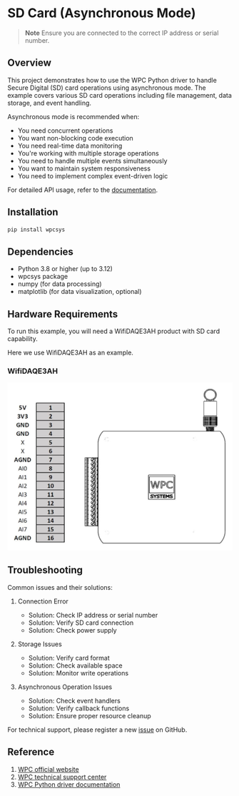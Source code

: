 # SD Card (Asynchronous Mode)
> **Note**
> Ensure you are connected to the correct IP address or serial number.

## Overview

This project demonstrates how to use the WPC Python driver to handle Secure Digital (SD) card operations using asynchronous mode.
The example covers various SD card operations including file management, data storage, and event handling.

Asynchronous mode is recommended when:
- You need concurrent operations
- You want non-blocking code execution
- You need real-time data monitoring
- You're working with multiple storage operations
- You need to handle multiple events simultaneously
- You want to maintain system responsiveness
- You need to implement complex event-driven logic

For detailed API usage, refer to the [documentation](https://wpc-systems-ltd.github.io/WPC_Python_driver_release/).

## Installation

```bash
pip install wpcsys
```

## Dependencies

- Python 3.8 or higher (up to 3.12)
- wpcsys package
- numpy (for data processing)
- matplotlib (for data visualization, optional)

## Hardware Requirements

To run this example, you will need a WifiDAQE3AH product with SD card capability.

Here we use WifiDAQE3AH as an example.

### WifiDAQE3AH

<img src="https://github.com/WPC-Systems-Ltd/WPC_Python_driver_release/blob/main/Reference/Pinouts/pinout-WifiDAQE3AH.JPG" alt="drawing" width="600"/>

## Troubleshooting

Common issues and their solutions:

1. Connection Error
   - Solution: Check IP address or serial number
   - Solution: Verify SD card connection
   - Solution: Check power supply

2. Storage Issues
   - Solution: Verify card format
   - Solution: Check available space
   - Solution: Monitor write operations

3. Asynchronous Operation Issues
   - Solution: Check event handlers
   - Solution: Verify callback functions
   - Solution: Ensure proper resource cleanup

For technical support, please register a new [issue](https://github.com/WPC-Systems-Ltd/WPC_Python_driver_release/issues) on GitHub.

## Reference

1. [WPC official website](https://www.wpc.com.tw/)
2. [WPC technical support center](https://wpc.super.site/)
3. [WPC Python driver documentation](https://wpc-systems-ltd.github.io/WPC_Python_driver_release/)